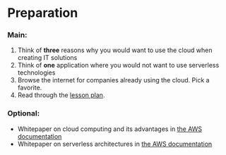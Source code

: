  # Preparation

### Main: 
1. Think of **three** reasons why you would want to use the cloud when creating IT solutions
2. Think of **one** application where you would not want to use serverless technologies 
3. Browse the internet for companies already using the cloud. Pick a favorite.
4. Read through the [lesson plan](/week1/lesson-plan.md). 

### Optional:
  - Whitepaper on cloud computing and its advantages in [the AWS documentation](https://docs.aws.amazon.com/whitepapers/latest/aws-overview/six-advantages-of-cloud-computing.html)
 - Whitepaper on serverless architectures in [the AWS documentation](https://docs.aws.amazon.com/whitepapers/latest/optimizing-enterprise-economics-with-serverless/understanding-serverless-architectures.html)



